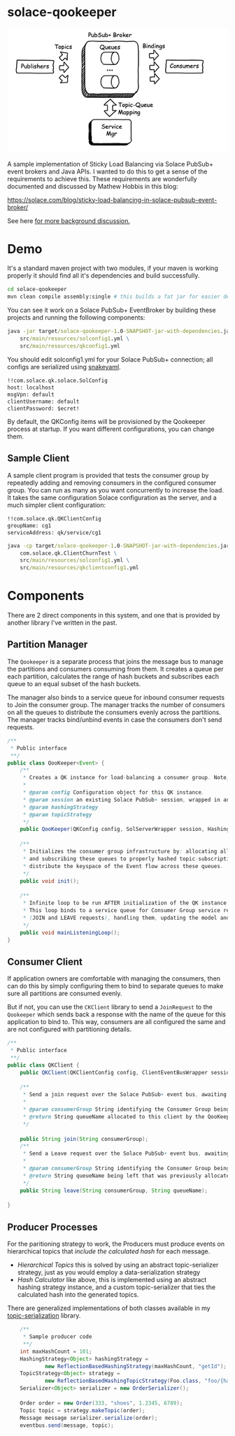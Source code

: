 # solace-qookeeper

![QK Flow](resources/QK_Flow.png)

A sample implementation of Sticky Load Balancing via Solace PubSub+
event brokers and Java APIs.  I wanted to do this to get a sense
of the requirements to achieve this. These requirements are wonderfully
documented and discussed by Mathew Hobbis in this blog:

https://solace.com/blog/sticky-load-balancing-in-solace-pubsub-event-broker/

See here [for more background discussion.](BACKGROUND.md)

# Demo

It's a standard maven project with two modules, if your maven is
working properly it should find all it's dependencies and build
successfully.

```bash
cd solace-qookeeper
mvn clean compile assembly:single # this builds a fat jar for easier demo
```

You can see it work on a Solace PubSub+ EventBroker by building
these projects and running the following components:

```cmd
java -jar target/solace-qookeeper-1.0-SNAPSHOT-jar-with-dependencies.jar \
    src/main/resources/solconfig1.yml \
    src/main/resources/qkconfig1.yml
``` 

You should edit solconfig1.yml for your Solace PubSub+ connection; all configs are 
serialized using [snakeyaml](https://mvnrepository.com/artifact/org.yaml/snakeyaml).
```YML
!!com.solace.qk.solace.SolConfig
host: localhost
msgVpn: default
clientUsername: default
clientPassword: $ecret!
```

By default, the QKConfig items will be provisioned by the Qookeeper process 
at startup. If you want different configurations, you can change them.

## Sample Client

A sample client program is provided that tests the consumer group 
by repeatedly adding and removing consumers in the configured 
consumer group. You can run as many as you want concurrently to 
increase the load. It takes the same configuration Solace configuration 
as the server, and a much simpler client configuration:

```YML
!!com.solace.qk.QKClientConfig
groupName: cg1
serviceAddress: qk/service/cg1
```

```cmd
java -cp target/solace-qookeeper-1.0-SNAPSHOT-jar-with-dependencies.jar \
    com.solace.qk.ClientChurnTest \
    src/main/resources/solconfig1.yml \
    src/main/resources/qkclientconfig1.yml
``` 

# Components

There are 2 direct components in this system, and one that is
provided by another library I've written in the past.

## Partition Manager

The `Qookeeper` is a separate process that joins the message bus
to manage the partitions and consumers consuming from them. It
creates a queue per each partition, calculates the range of hash
buckets and subscribes each queue to an equal subset of the hash
buckets.

The manager also binds to a service queue for inbound consumer
requests to Join the consumer group.  The manager tracks the number
of consumers on all the queues to distribute the consumers evenly
across the partitions. The manager tracks bind/unbind events in
case the consumers don't send requests.

```java
/** 
 * Public interface 
 **/
public class QooKeeper<Event> {
    /**
     * Creates a QK instance for load-balancing a consumer group. Note, this does not Initialize the Consumer Group. See @init().
     *
     * @param config Configuration object for this QK instance.
     * @param session an existing Solace PubSub+ session, wrapped in an accessor object encapsulating events consumed and emitted by this object.
     * @param hashingStrategy
     * @param topicStrategy
     */
    public QooKeeper(QKConfig config, SolServerWrapper session, HashingStrategy<Event> hashingStrategy, TopicStrategy<Event> topicStrategy);

    /**
     * Initializes the consumer group infrastructure by: allocating all the expected queues
     * and subscribing these queues to properly hashed topic-subscriptions that evenly
     * distribute the keyspace of the Event flow across these queues.
     */
    public void init();

    /**
     * Infinite loop to be run AFTER initialization of the QK instance is completed.
     * This loop binds to a service queue for Consumer Group service requests
     * (JOIN and LEAVE requests), handling them, updating the model and responding.
     */
    public void mainListeningLoop();
}
```
## Consumer Client

If application owners are comfortable with managing the consumers,
then can do this by simply configuring them to bind to separate
queues to make sure all partitions are consumed evenly.

But if not, you can use the `CKClient` library to send a `JoinRequest`
to the `Qookeeper` which sends back a response with the name of the
queue for this application to bind to. This way, consumers are all
configured the same and are not configured with partitioning details.

```java
/** 
 * Public interface 
 **/
public class QKClient {
    public QKClient(QKClientConfig config, ClientEventBusWrapper session);

    /**
     * Send a join request over the Solace PubSub+ event bus, awaiting the resulting queue name.
     *
     * @param consumerGroup String identifying the Consumer Group being joined.
     * @return String queueName allocated to this client by the QooKeeper service mgr.
     */

    public String join(String consumerGroup);
    /**
     * Send a Leave request over the Solace PubSub+ event bus, awaiting the confirmation of removal by the QooKeeper service mgr.
     *
     * @param consumerGroup String identifying the Consumer Group being left.
     * @return String queueName being left that was previously allocated to this client by the QooKeeper service mgr.
     */
    public String leave(String consumerGroup, String queueName);

}
```
## Producer Processes

For the paritioning strategy to work, the Producers must produce
events on hierarchical topics that *include the calculated hash*
for each message.

- *Hierarchical Topics* this is solved by using an abstract
topic-serializer strategy, just as you would employ a data-serialization
strategy 
- *Hash Calculator* like above, this is implemented using
an abstract hashing strategy instance, and a custom topic-serializer
that ties the calculated hash into the generated topics.

There are generalized implementations of both classes available in
my [topic-serialization](https://github.com/koverton/topic-serialization)
library.

```java
    /**
     * Sample producer code
     **/
    int maxHashCount = 101;
    HashingStrategy<Object> hashingStrategy =
            new ReflectionBasedHashingStrategy(maxHashCount, "getId");
    TopicStrategy<Object> strategy =
            new ReflectionBasedHashingTopicStrategy(Foo.class, "foo/{hash}/{id}/{itemName}", hashingStrategy);
    Serializer<Object> serializer = new OrderSerializer();

    Order order = new Order(333, "shoes", 1.2345, 6789);
    Topic topic = strategy.makeTopic(order);
    Message message serializer.serialize(order);
    eventbus.send(message, topic);
```

